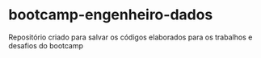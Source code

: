 # bootcamp-engenheiro-dados
Repositório criado para salvar os códigos elaborados para os trabalhos e desafios do bootcamp
